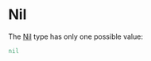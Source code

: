 # Nil

The [Nil](http://crystal-lang.org/api/Nil.html) type has only one possible value:

```ruby
nil
```
